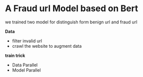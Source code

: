 # A Fraud url Model based on Bert
we trained two model for distinguish form benign url and fraud url

**Data**
- filter invalid url
- crawl the website to augment data

**train trick**
- Data Parallel
- Model Parallel
